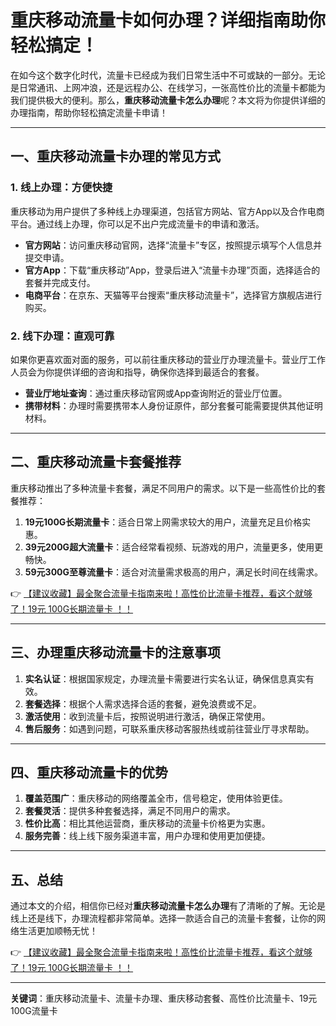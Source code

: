 # 重庆移动流量卡如何办理？详细指南助你轻松搞定！

在如今这个数字化时代，流量卡已经成为我们日常生活中不可或缺的一部分。无论是日常通讯、上网冲浪，还是远程办公、在线学习，一张高性价比的流量卡都能为我们提供极大的便利。那么，**重庆移动流量卡怎么办理**呢？本文将为你提供详细的办理指南，帮助你轻松搞定流量卡申请！

---

## 一、重庆移动流量卡办理的常见方式

### 1. 线上办理：方便快捷
重庆移动为用户提供了多种线上办理渠道，包括官方网站、官方App以及合作电商平台。通过线上办理，你可以足不出户完成流量卡的申请和激活。

- **官方网站**：访问重庆移动官网，选择“流量卡”专区，按照提示填写个人信息并提交申请。
- **官方App**：下载“重庆移动”App，登录后进入“流量卡办理”页面，选择适合的套餐并完成支付。
- **电商平台**：在京东、天猫等平台搜索“重庆移动流量卡”，选择官方旗舰店进行购买。

### 2. 线下办理：直观可靠
如果你更喜欢面对面的服务，可以前往重庆移动的营业厅办理流量卡。营业厅工作人员会为你提供详细的咨询和指导，确保你选择到最适合的套餐。

- **营业厅地址查询**：通过重庆移动官网或App查询附近的营业厅位置。
- **携带材料**：办理时需要携带本人身份证原件，部分套餐可能需要提供其他证明材料。

---

## 二、重庆移动流量卡套餐推荐

重庆移动推出了多种流量卡套餐，满足不同用户的需求。以下是一些高性价比的套餐推荐：

1. **19元100G长期流量卡**：适合日常上网需求较大的用户，流量充足且价格实惠。
2. **39元200G超大流量卡**：适合经常看视频、玩游戏的用户，流量更多，使用更畅快。
3. **59元300G至尊流量卡**：适合对流量需求极高的用户，满足长时间在线需求。

👉 [【建议收藏】最全聚合流量卡指南来啦！高性价比流量卡推荐，看这个就够了！19元 100G长期流量卡 ！！](https://bit.ly/Liuliangka)

---

## 三、办理重庆移动流量卡的注意事项

1. **实名认证**：根据国家规定，办理流量卡需要进行实名认证，确保信息真实有效。
2. **套餐选择**：根据个人需求选择合适的套餐，避免浪费或不足。
3. **激活使用**：收到流量卡后，按照说明进行激活，确保正常使用。
4. **售后服务**：如遇到问题，可联系重庆移动客服热线或前往营业厅寻求帮助。

---

## 四、重庆移动流量卡的优势

1. **覆盖范围广**：重庆移动的网络覆盖全市，信号稳定，使用体验更佳。
2. **套餐灵活**：提供多种套餐选择，满足不同用户的需求。
3. **性价比高**：相比其他运营商，重庆移动的流量卡价格更为实惠。
4. **服务完善**：线上线下服务渠道丰富，用户办理和使用更加便捷。

---

## 五、总结

通过本文的介绍，相信你已经对**重庆移动流量卡怎么办理**有了清晰的了解。无论是线上还是线下，办理流程都非常简单。选择一款适合自己的流量卡套餐，让你的网络生活更加顺畅无忧！

👉 [【建议收藏】最全聚合流量卡指南来啦！高性价比流量卡推荐，看这个就够了！19元 100G长期流量卡 ！！](https://bit.ly/Liuliangka)

---

**关键词**：重庆移动流量卡、流量卡办理、重庆移动套餐、高性价比流量卡、19元100G流量卡